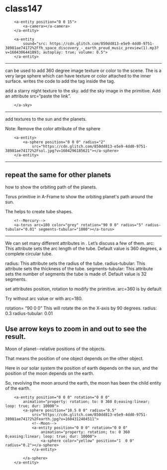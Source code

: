 # class147

 <!--Camera-->
        <a-entity position="0 0 15">
            <a-camera></a-camera>
        </a-entity>

        <a-entity
            sound="src: https://cdn.glitch.com/850dd813-e5e9-4dd0-9751-38981ae74172%2Ffh_space_discovery_-_earth_proud_music_preview(1).mp3?v=1604306441093; autoplay: true; volume: 0.5">
        </a-entity>

-----------------------------------

<a-sky> can be used to add 360 degree image texture or color to the scene.
The <a-sky> is a very large sphere which can have texture or color attached to the inner surface.
writes the code to add the <a-sky> tag inside the <a-scene> tag.


add a starry night texture to the sky.
add the sky image in the <a-sky> primitive.
Add an attribute src=“paste the link”.

<a-sky src="https://cdn.glitch.com/850dd813-e5e9-4dd0-9751-38981ae74172%2Fvia_lactea.png?v=1604296331712">

        </a-sky>
 ------------------------------------
 
 add textures to the sun and the planets.
 
 Note: Remove the color attribute of the sphere 
 
  <!--Sun-->
        <a-entity>
            <a-sphere position="0 0 0" radius="2"
                src="https://cdn.glitch.com/850dd813-e5e9-4dd0-9751-38981ae74172%2Fsol.jpg?v=1604296185621"></a-sphere>
        </a-entity>
  -------------------------------------
  repeat the same for other planets
  -------------------------------------
  how to show the orbiting path of the planets.
  
  
  Torus primitive in A-Frame to show the orbiting planet's path around the sun.
  
The <a-torus> helps to create tube shapes.

<!--Orbital Paths-->

        <!--Mercury-->
        <a-torus arc=180 color="grey" rotation="90 0 0" radius="5" radius-tubular="0.01" segments-tubular="1000"></a-torus>
-----------------------------------------
We can set many different attributes in <a-torus>.
Let’s discuss a few of them.
arc: This attribute sets the arc length of the tube. Default value is 360 degrees, a complete circular tube.
 
radius: This attribute sets the radius of the tube.
radius-tubular: This attribute sets the thickness of the tube.
segments-tubular: This attribute sets the number of segments the tube is made of. Default value is 32 segments.

set attributes position, rotation to modify the <a-torus> primitive.
arc=360 is by default

Try without arc value or with arc=180.



rotation= “90 0 0”
This will rotate the <a-torus> on the X-axis by 90 degrees.
radius: 0.3 radius-tubular: 0.01

Use arrow keys to zoom in and out to see the result.
---------------------------------------
Moon of planet--relative positions of the objects.


That means the position of one object depends on the other object.

Here in our solar system the position of earth depends on the sun, and the position of the moon depends on the earth.

So, revolving the moon around the earth, the moon has been the child entity of the earth.



 <!--Earth-->
        <a-entity position="0 0 0" rotation="0 0 0"
            animation="property: rotation; to: 0 360 0;easing:linear; loop: true; dur: 10000">
            <a-sphere position="10.5 0 0" radius="0.5"
                src="https://cdn.glitch.com/850dd813-e5e9-4dd0-9751-38981ae74172%2Fearth.jpg?v=1604312404511">
                <!--Moon-->
                <a-entity position="0 0 0" rotation="0 0 0"
                    animation="property: rotation; to: 0 360 0;easing:linear; loop: true; dur: 10000">
                    <a-sphere color="yellow" position="1  0 0" radius="0.2"></a-sphere>
                </a-entity>

            </a-sphere>
        </a-entity>
